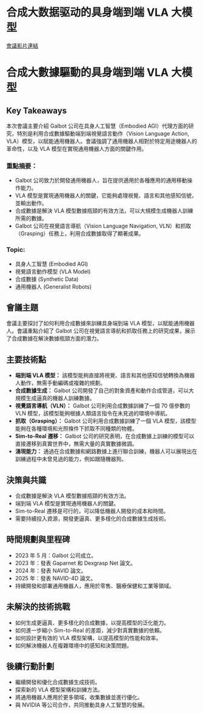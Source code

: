 # 合成大数据驱动的具身端到端 VLA 大模型
[會議影片連結](https://www.nvidia.com/gtc/session-catalog/?search=%E5%90%88%E6%88%90%E5%A4%A7%E6%95%B0%E6%8D%AE%E9%A9%B1%E5%8A%A8%E7%9A%84%E5%85%B7%E8%BA%AB%E7%AB%AF%E5%88%B0%E7%AB%AF%20VLA%20%E5%A4%A7%E6%A8%A1%E5%9E%8B&search=%E5%90%88%E6%88%90%E5%A4%A7%E6%95%B0%E6%8D%AE%E9%A9%B1%E5%8A%A8%E7%9A%84%E5%85%B7%E8%BA%AB%E7%AB%AF%E5%88%B0%E7%AB%AF+VLA+%E5%A4%A7%E6%A8%A1%E5%9E%8B&tab.catalogallsessionstab=16566177511100015Kus#/session/1726155424858001HJ8h)
# 合成大數據驅動的具身端到端 VLA 大模型

## Key Takeaways
本次會議主要介紹 Galbot 公司在具身人工智慧（Embodied AGI）代理方面的研究，特別是利用合成數據驅動端到端視覺語言動作（Vision Language Action, VLA）模型，以賦能通用機器人。會議強調了通用機器人相對於特定用途機器人的革命性，以及 VLA 模型在實現通用機器人方面的關鍵作用。
### 重點摘要：
*   Galbot 公司致力於開發通用機器人，旨在提供適用於各種應用的通用移動操作能力。
*   VLA 模型是實現通用機器人的關鍵，它能夠處理視覺、語言和其他感知信號，並輸出動作。
*   合成數據是解決 VLA 模型數據瓶頸的有效方法，可以大規模生成機器人訓練所需的數據。
*   Galbot 公司在視覺語言導航（Vision Language Navigation, VLN）和抓取（Grasping）任務上，利用合成數據取得了顯著成果。
### Topic:
*   具身人工智慧 (Embodied AGI)
*   視覺語言動作模型 (VLA Model)
*   合成數據 (Synthetic Data)
*   通用機器人 (Generalist Robots)

## 會議主題
會議主要探討了如何利用合成數據來訓練具身端到端 VLA 模型，以賦能通用機器人。會議重點介紹了 Galbot 公司在視覺語言導航和抓取任務上的研究成果，展示了合成數據在解決數據瓶頸方面的潛力。

## 主要技術點
*   **端到端 VLA 模型：** 該模型能夠直接將視覺、語言和其他感知信號轉換為機器人動作，無需手動編碼或複雜的規劃。
*   **合成數據生成：** Galbot 公司開發了自己的對象資產和動作合成管道，可以大規模生成逼真的機器人訓練數據。
*   **視覺語言導航（VLN）：** Galbot 公司利用合成數據訓練了一個 70 億參數的 VLN 模型，該模型能夠根據人類語言指令在未見過的環境中導航。
*   **抓取（Grasping）：** Galbot 公司利用合成數據訓練了一個 VLA 模型，該模型能夠在各種環境和光照條件下抓取不同種類的物體。
*   **Sim-to-Real 遷移：** Galbot 公司的研究表明，在合成數據上訓練的模型可以直接遷移到真實世界中，無需大量的真實數據微調。
*   **湧現能力：** 通過在合成數據和網路數據上進行聯合訓練，機器人可以展現出在訓練過程中未曾見過的能力，例如跟隨機器狗。

## 決策與共識
*   合成數據是解決 VLA 模型數據瓶頸的有效方法。
*   端到端 VLA 模型是實現通用機器人的關鍵。
*   Sim-to-Real 遷移是可行的，可以降低機器人開發的成本和時間。
*   需要持續投入資源，開發更逼真、更多樣化的合成數據生成技術。

## 時間規劃與里程碑
*   2023 年 5 月：Galbot 公司成立。
*   2023 年：發表 Gaparnet 和 Dexgrasp Net 論文。
*   2024 年：發表 NAVID 論文。
*   2025 年：發表 NAVID-4D 論文。
*   持續開發和部署通用機器人，應用於零售、醫療保健和工業等領域。

## 未解決的技術挑戰
*   如何生成更逼真、更多樣化的合成數據，以提高模型的泛化能力。
*   如何進一步縮小 Sim-to-Real 的差距，減少對真實數據的依賴。
*   如何設計更有效的 VLA 模型架構，以提高模型的性能和效率。
*   如何解決機器人在複雜環境中的感知和決策問題。

## 後續行動計劃
*   繼續開發和優化合成數據生成技術。
*   探索新的 VLA 模型架構和訓練方法。
*   將通用機器人應用於更多領域，收集數據並進行優化。
*   與 NVIDIA 等公司合作，共同推動具身人工智慧的發展。
